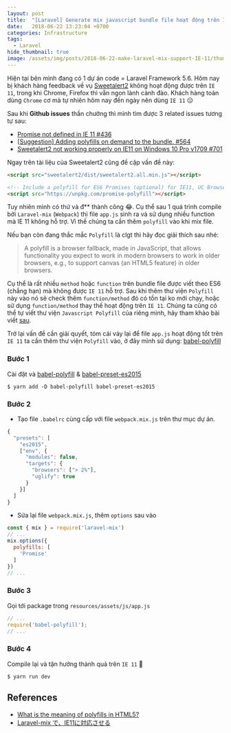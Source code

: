 ```yaml
---
layout: post
title:  "[Laravel] Generate mix javascript bundle file hoạt động trên IE 11"
date:   2018-06-22 13:23:04 +0700
categories: Infrastructure
tags:
  - Laravel
hide_thumbnail: true
image: /assets/img/posts/2018-06-22-make-laravel-mix-support-IE-11/thumbnail.png
---
```


Hiện tại bên mình đang có 1 dự án code = Laravel Framework 5.6. Hôm nay bị khách hàng feedback về vụ [Sweetalert2](https://github.com/sweetalert2/sweetalert2) không hoạt động được trên `IE 11`, trong khi Chrome, Firefox thì vẫn ngon lành cành đào. Khách hàng toàn dùng `Chrome` cơ mà tự nhiên hôm nay đến ngày nên dùng `IE 11` :expressionless:

Sau khi **Github issues** thần chưởng thì mình tìm được 3 related issues tương tự sau:


- [Promise not defined in IE 11 #436](https://github.com/JeffreyWay/laravel-mix/issues/436)
- [[Suggestion] Adding polyfills on demand to the bundle. #564](https://github.com/JeffreyWay/laravel-mix/issues/564)
- [Sweetalert2 not working properly on IE11 on Windows 10 Pro v1709 #701](https://github.com/sweetalert2/sweetalert2/issues/701)

Ngay trên tài liệu của Sweetalert2 cũng đề cập vấn đề này:

```html
<script src="sweetalert2/dist/sweetalert2.all.min.js"></script>

<!-- Include a polyfill for ES6 Promises (optional) for IE11, UC Browser and Android browser support -->
<script src="https://unpkg.com/promise-polyfill"></script>
```

Tuy nhiên mình có thử và đ** thành công :joy:. Cụ thể sau 1 quá trình compile bởi `Laravel-mix` (`Webpack`) thì file `app.js` sinh ra và sử dụng nhiều function mà IE 11 không hỗ trợ. Vì thế chúng ta cần thêm `polyfill` vào khi mix file.

Nếu bạn còn đang thắc mắc `Polyfill` là clgt thì hãy đọc giải thích sau nhé:

> A polyfill is a browser fallback, made in JavaScript, that allows functionality you expect to work in modern browsers to work in older browsers, e.g., to support canvas (an HTML5 feature) in older browsers.

Cụ thể là rất nhiều `method` hoặc `function` trên bundle file được viết theo ES6 (chẳng hạn) mà không được `IE 11` hỗ trợ. Sau khi thêm thư viện `Polyfill` này vào nó sẽ check thêm `function/method` đó có tồn tại ko mới chạy, hoặc sử dụng `function/method` thay thế hoạt động trên `IE 11`. Chúng ta cũng có thể tự viết thư viện `Javascript Polyfill` của riêng mình, hãy tham khảo bài viết [sau](https://javascriptplayground.com/writing-javascript-polyfill/).

Trở lại vấn đề cần giải quyết, tóm cái váy lại để file `app.js` hoạt động tốt trên `IE 11` ta cần thêm thư viện `Polyfill` vào, ở đây mình sử dụng: [babel-polyfill](https://babeljs.io/docs/en/babel-polyfill.html)

### Bước 1

Cài đặt và [babel-polyfill](https://babeljs.io/docs/en/babel-polyfill.html) & [babel-preset-es2015](https://babeljs.io/docs/en/babel-preset-es2015/)

```terminal
$ yarn add -D babel-polyfill babel-preset-es2015
```

### Bước 2

- Tạo file `.babelrc` cùng cấp với file `webpack.mix.js` trên thư mục dự án.

```js
{
  "presets": [
    "es2015",
    ["env", {
      "modules": false,
      "targets": {
        "browsers": ["> 2%"],
        "uglify": true
      }
    }]
  ]
}
```
- Sửa lại file `webpack.mix.js`, thêm `options` sau vào

```js
const { mix } = require('laravel-mix')
// ...
mix.options({
  polyfills: [
    'Promise'
  ]
})
// ...
```

### Bước 3

Gọi tới package trong `resources/assets/js/app.js`

```js
// ...
require('babel-polyfill');
// ...
```

### Bước 4

Compile lại và tận hưởng thành quả trên `IE 11` :rofl:

```terminal
$ yarn run dev
```

## References

- [What is the meaning of polyfills in HTML5?](https://stackoverflow.com/questions/7087331/what-is-the-meaning-of-polyfills-in-html5)
- [Laravel-mix で、IE11に対応させる](https://qiita.com/acro5piano/items/b9bffd54c55cc4f74d51)

